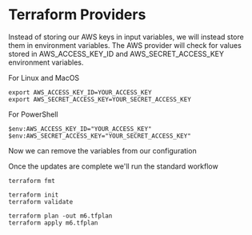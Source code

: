 # Terraform Providers
Instead of storing our AWS keys in input variables, we will instead store
them in environment variables. The AWS provider will check for values
stored in AWS_ACCESS_KEY_ID and AWS_SECRET_ACCESS_KEY environment variables.

For Linux and MacOS
```
export AWS_ACCESS_KEY_ID=YOUR_ACCESS_KEY
export AWS_SECRET_ACCESS_KEY=YOUR_SECRET_ACCESS_KEY
```


For PowerShell
```
$env:AWS_ACCESS_KEY_ID="YOUR_ACCESS_KEY"
$env:AWS_SECRET_ACCESS_KEY="YOUR_SECRET_ACCESS_KEY"
```

Now we can remove the variables from our configuration

Once the updates are complete we'll run the standard workflow
```
terraform fmt

terraform init
terraform validate

terraform plan -out m6.tfplan
terraform apply m6.tfplan
```
